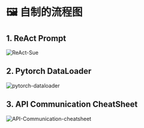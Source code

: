 # 🖼️ 自制的流程图

## 1. ReAct Prompt

  ![ReAct-Sue](https://github.com/user-attachments/assets/0e221c68-7790-4a2b-87f4-0eb0f6ea966e)

## 2. Pytorch DataLoader

![pytorch-dataloader](https://github.com/user-attachments/assets/187c5703-f5c8-49a7-854d-72f138163664)

## 3. API Communication CheatSheet

![API-Communication-cheatsheet](https://github.com/user-attachments/assets/7d5523e9-7eae-4962-8b49-bf8df43cb660)
